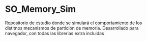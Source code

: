 # SO_Memory_Sim
Repositorio de estudio donde se simulará el comportamiento de los distitnos mecanismos de partición de memoria. Desarrollado para navegador, con todas las librerias extra incluidas
